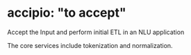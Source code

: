 # accipio: "to accept"
Accept the Input and perform initial ETL in an NLU application

The core services include tokenization and normalization.
    